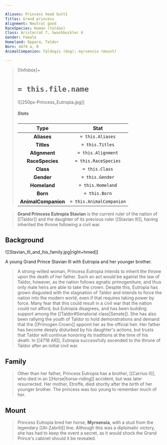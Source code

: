 ```yaml
---

Aliases: Princess head butt1
Titles: Grand princess
Alignment: Neutral good
RaceSpecies: Human (taldan)
Class: Aristocrat 7, Swashbuckler 6
Gender: Female
Homeland: Oppara, Taldor
Born: 4679 a, R
AnimalCompanion: Taldogis (dog); myrsensia (mount)

---
```


> [!infobox]+
> #  `= this.file.name`
> ![[250px-Princess_Eutropia.jpg]]
> ##### Stats
> Type | Stat |
> :---:|:---:|
> **Aliases** | `= this.Aliases` |
> **Titles** | `= this.Titles` |
> **Alignment** | `= this.Alignment` |
> **RaceSpecies** | `= this.RaceSpecies` |
> **Class** | `= this.Class` |
> **Gender** | `= this.Gender` |
> **Homeland** | `= this.Homeland` |
> **Born** | `= this.Born` |
> **AnimalCompanion** | `= this.AnimalCompanion` |


> **Grand Princess Eutropia Stavian** is the current ruler of the nation of [[Taldor]] and the daughter of its precious ruler [[Stavian III]], having inherited the throne following a civil war.



## Background

![[Stavian_III_and_his_family.jpg|right+hmed]] 

A young Grand Prince Stavian III with Eutropia and her younger brother.
> A strong-willed woman, Princess Eutropia intends to inherit the throne upon the death of her father. Such an act would be against the law of Taldor, however, as the nation follows agnatic primogeniture, and thus only male heirs are able to take the crown. Despite this, Eutropia has grown disgusted with the stagnation of Taldor and intends to force the nation into the modern world, even if that requires taking power by force. Many fear that this could result in a civil war that the nation could not afford, but Eutropia disagrees, and has been building support among the [[Taldor#Senatorial class|Senate]]. She has also been rallying the youth of Taldor to hold demonstrations and demand that the [[Primogen Crown]] appoint her as the official heir. Her father has become deeply disturbed by his daughter's actions, but trusts that Taldor will continue honoring its traditions at the time of his death. In [[4718 AR]], Eutropia successfully ascended to the throne of Taldor after an initial civil war.


## Family

> Other than her father, Princess Eutropia has a brother, [[Carrius II]], who died in an [[Horse|horse-riding]] accident, but was later resurrected.
> Her mother, Etroffe, died shortly after the birth of her younger brother. The princess was too young to remember much of her.


## Mount

> Princess Eutropia bred her horse, **Myrsensia**, with a stud from the legendary [[Al-Zabriti]] line. Although this was a diplomatic victory, she has had to keep the event a secret, as it would shock the Grand Prince's cabinet should it be revealed.